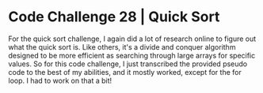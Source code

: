 # Code Challenge 28 | Quick Sort

For the quick sort challenge, I again did a lot of research online to figure out what the quick sort is. Like others, it's a divide and conquer algorithm designed to be more efficient as searching through large arrays for specific values. So for this code challenge, I just transcribed the provided pseudo code to the best of my abilities, and it mostly worked, except for the for loop. I had to work on that a bit!